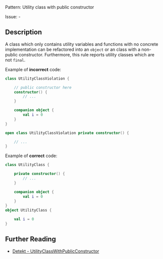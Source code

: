 Pattern: Utility class with public constructor

Issue: -

## Description

A class which only contains utility variables and functions with no concrete implementation can be refactored into an `object` or an class with a non-public constructor. Furthermore, this rule reports utility classes which are not `final`.

Example of **incorrect** code:

```kotlin
class UtilityClassViolation {

    // public constructor here
    constructor() {
        // ...
    }

    companion object {
        val i = 0
    }
}

open class UtilityClassViolation private constructor() {

    // ...
}
```

Example of **correct** code:

```kotlin
class UtilityClass {

    private constructor() {
        // ...
    }

    companion object {
        val i = 0
    }
}
object UtilityClass {

    val i = 0
}
```

## Further Reading

* [Detekt - UtilityClassWithPublicConstructor](https://detekt.github.io/detekt/style.html#utilityclasswithpublicconstructor)
